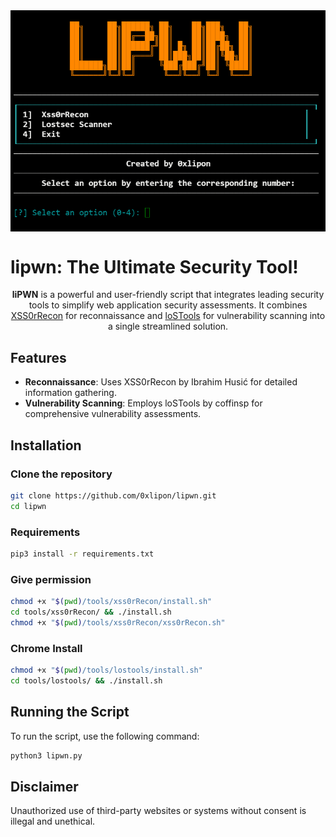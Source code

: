 <div style="text-align: center;">
    <img src="https://raw.githubusercontent.com/snowden-pc/lipwn/refs/heads/main/lipwn.png" alt="Screenshot (lipwn)" style="display: block; margin: 0 auto; margin-bottom: 20px;" />
</div>

# lipwn: The Ultimate Security Tool!

<p style="text-align: center;">
    <strong>liPWN</strong> is a powerful and user-friendly script that integrates leading security tools to simplify web application security assessments. It combines <a href="https://github.com/xss0r/xssorRecon/">XSS0rRecon</a> for reconnaissance and <a href="https://github.com/coffinsp/lostools">loSTools</a> for vulnerability scanning into a single streamlined solution.
</p>

## Features

- **Reconnaissance**: Uses XSS0rRecon by Ibrahim Husić for detailed information gathering.
- **Vulnerability Scanning**: Employs loSTools by coffinsp for comprehensive vulnerability assessments.

## Installation

### Clone the repository

```bash
git clone https://github.com/0xlipon/lipwn.git
cd lipwn
```
### Requirements

```bash
pip3 install -r requirements.txt
```

### Give permission
```bash
chmod +x "$(pwd)/tools/xss0rRecon/install.sh"
cd tools/xss0rRecon/ && ./install.sh
chmod +x "$(pwd)/tools/xss0rRecon/xss0rRecon.sh"
```

### Chrome Install
```bash
chmod +x "$(pwd)/tools/lostools/install.sh"
cd tools/lostools/ && ./install.sh
```

## Running the Script

To run the script, use the following command:

```bash
python3 lipwn.py
```

## Disclaimer
Unauthorized use of third-party websites or systems without consent is illegal and unethical.
